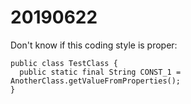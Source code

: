 # 20190622 
Don't know if this coding style is proper:
```
public class TestClass {
  public static final String CONST_1 = AnotherClass.getValueFromProperties();
}
```
